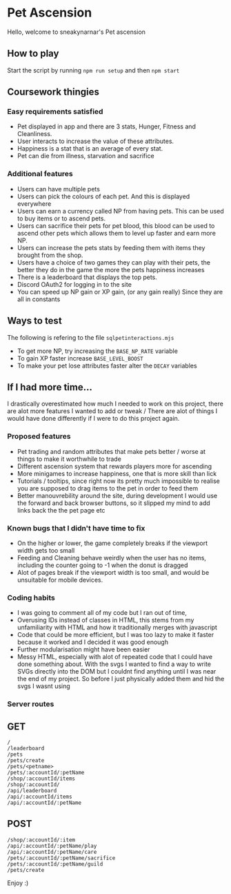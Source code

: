 
# Pet Ascension #

Hello, welcome to sneakynarnar's Pet ascension


## How to play ##

Start the script by running `npm run setup` and then `npm start`
## Coursework thingies ##

### Easy requirements satisfied ###
- Pet displayed in app and there are 3 stats, Hunger, Fitness and Cleanliness.
- User interacts to increase the value of these attributes.
- Happiness is a stat that is an average of every stat.
- Pet can die from illness, starvation and sacrifice

### Additional features ###
- Users can have multiple pets
- Users can pick the colours of each pet. And this is displayed everywhere
- Users can earn a currency called NP from having pets. This can be used to buy items or to ascend pets.
- Users can sacrifice their pets for pet blood, this blood can be used to ascend other pets which allows them to level up faster and earn more NP.
- Users can increase the pets stats by feeding them with items they brought from the shop.
- Users have a choice of two games they can play with their pets, the better they do in the game the more the pets happiness increases
- There is a leaderboard that displays the top pets.
- Discord OAuth2 for logging in to the site
- You can speed up NP gain or XP gain, (or any gain really) Since they are all in constants



## Ways to test ##
The following is refering to the file `sqlpetinteractions.mjs`
- To get more NP, try increasing the `BASE_NP_RATE` variable
- To gain XP faster increase `BASE_LEVEL_BOOST`
- To make your pet lose attributes faster alter the `DECAY` variables

## If I had more time... ## 
I drastically overestimated how much I needed to work on this project, there are alot more features I wanted to add or tweak / There are alot of things I would have done differently if I were to do this project again.
### Proposed features ###
- Pet trading and random attributes that make pets better / worse at things to make it worthwhile to trade
- Different ascension system that rewards players more for ascending
- More minigames to increase happiness, one that is more skill than lick
- Tutorials / tooltips, since right now its pretty much impossible to realise you are supposed to drag items to the pet in order to feed them
- Better manouvrebility around the site, during development I would use the forward and back browser buttons, so it slipped my mind to add links back the the pet page etc

### Known bugs that I didn't have time to fix ###

- On the higher or lower, the game completely breaks if the viewport width gets too small
- Feeding and Cleaning behave weirdly when the user has no items, including the counter going to -1 when the donut is dragged
- Alot of pages break if the viewport width is too small, and would be unsuitable for mobile devices.

### Coding habits ###

- I was going to comment all of my code but I ran out of time,
- Overusing IDs instead of classes in HTML, this stems from my unfamiliarity with HTML and how it traditionally merges with javascript
- Code that could be more efficient, but I was too lazy to make it faster because it worked and I decided it was good enough
- Further modularisation might have been easier
- Messy HTML, especially with alot of repeated code that I could have done something about. With the svgs I wanted to find a way to write SVGs directly into the DOM but I couldnt find anything until I was near the end of my project. So before I just physically added them and hid the svgs I wasnt using



### Server routes ###
## GET ##
```
/
/leaderboard
/pets
/pets/create
/pets/<petname>
/pets/:accountId/:petName
/shop/:accountId/items
/shop/:accountId/
/api/leaderboard
/api/:accountId/items
/api/:accountId/:petName

```
## POST ##

```
/shop/:accountId/:item
/api/:accountId/:petName/play
/api/:accountId/:petName/care
/pets/:accountId/:petName/sacrifice
/pets/:accountId/:petName/guild
/pets/create
```
Enjoy :)
